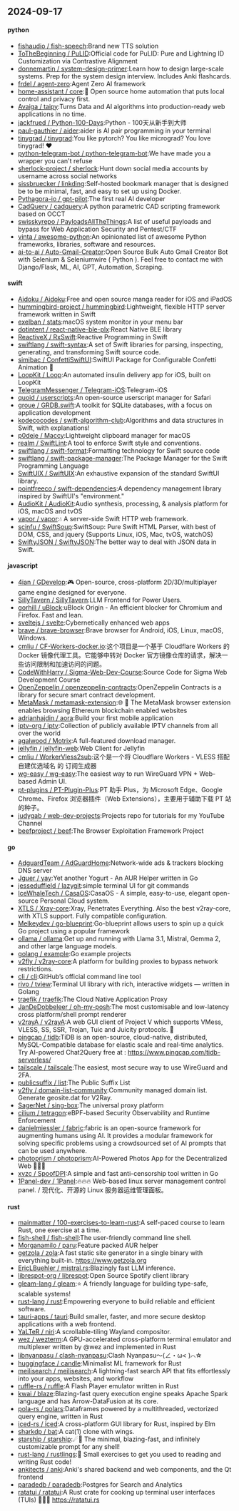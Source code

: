 ## 2024-09-17

#### python
* [fishaudio / fish-speech](https://github.com/fishaudio/fish-speech):Brand new TTS solution
* [ToTheBeginning / PuLID](https://github.com/ToTheBeginning/PuLID):Official code for PuLID: Pure and Lightning ID Customization via Contrastive Alignment
* [donnemartin / system-design-primer](https://github.com/donnemartin/system-design-primer):Learn how to design large-scale systems. Prep for the system design interview. Includes Anki flashcards.
* [frdel / agent-zero](https://github.com/frdel/agent-zero):Agent Zero AI framework
* [home-assistant / core](https://github.com/home-assistant/core):🏡 Open source home automation that puts local control and privacy first.
* [Avaiga / taipy](https://github.com/Avaiga/taipy):Turns Data and AI algorithms into production-ready web applications in no time.
* [jackfrued / Python-100-Days](https://github.com/jackfrued/Python-100-Days):Python - 100天从新手到大师
* [paul-gauthier / aider](https://github.com/paul-gauthier/aider):aider is AI pair programming in your terminal
* [tinygrad / tinygrad](https://github.com/tinygrad/tinygrad):You like pytorch? You like micrograd? You love tinygrad! ❤️
* [python-telegram-bot / python-telegram-bot](https://github.com/python-telegram-bot/python-telegram-bot):We have made you a wrapper you can't refuse
* [sherlock-project / sherlock](https://github.com/sherlock-project/sherlock):Hunt down social media accounts by username across social networks
* [sissbruecker / linkding](https://github.com/sissbruecker/linkding):Self-hosted bookmark manager that is designed be to be minimal, fast, and easy to set up using Docker.
* [Pythagora-io / gpt-pilot](https://github.com/Pythagora-io/gpt-pilot):The first real AI developer
* [CadQuery / cadquery](https://github.com/CadQuery/cadquery):A python parametric CAD scripting framework based on OCCT
* [swisskyrepo / PayloadsAllTheThings](https://github.com/swisskyrepo/PayloadsAllTheThings):A list of useful payloads and bypass for Web Application Security and Pentest/CTF
* [vinta / awesome-python](https://github.com/vinta/awesome-python):An opinionated list of awesome Python frameworks, libraries, software and resources.
* [ai-to-ai / Auto-Gmail-Creator](https://github.com/ai-to-ai/Auto-Gmail-Creator):Open Source Bulk Auto Gmail Creator Bot with Selenium & Seleniumwire ( Python ). Feel free to contact me with Django/Flask, ML, AI, GPT, Automation, Scraping.

#### swift
* [Aidoku / Aidoku](https://github.com/Aidoku/Aidoku):Free and open source manga reader for iOS and iPadOS
* [hummingbird-project / hummingbird](https://github.com/hummingbird-project/hummingbird):Lightweight, flexible HTTP server framework written in Swift
* [exelban / stats](https://github.com/exelban/stats):macOS system monitor in your menu bar
* [dotintent / react-native-ble-plx](https://github.com/dotintent/react-native-ble-plx):React Native BLE library
* [ReactiveX / RxSwift](https://github.com/ReactiveX/RxSwift):Reactive Programming in Swift
* [swiftlang / swift-syntax](https://github.com/swiftlang/swift-syntax):A set of Swift libraries for parsing, inspecting, generating, and transforming Swift source code.
* [simibac / ConfettiSwiftUI](https://github.com/simibac/ConfettiSwiftUI):SwiftUI Package for Configurable Confetti Animation 🎉
* [LoopKit / Loop](https://github.com/LoopKit/Loop):An automated insulin delivery app for iOS, built on LoopKit
* [TelegramMessenger / Telegram-iOS](https://github.com/TelegramMessenger/Telegram-iOS):Telegram-iOS
* [quoid / userscripts](https://github.com/quoid/userscripts):An open-source userscript manager for Safari
* [groue / GRDB.swift](https://github.com/groue/GRDB.swift):A toolkit for SQLite databases, with a focus on application development
* [kodecocodes / swift-algorithm-club](https://github.com/kodecocodes/swift-algorithm-club):Algorithms and data structures in Swift, with explanations!
* [p0deje / Maccy](https://github.com/p0deje/Maccy):Lightweight clipboard manager for macOS
* [realm / SwiftLint](https://github.com/realm/SwiftLint):A tool to enforce Swift style and conventions.
* [swiftlang / swift-format](https://github.com/swiftlang/swift-format):Formatting technology for Swift source code
* [swiftlang / swift-package-manager](https://github.com/swiftlang/swift-package-manager):The Package Manager for the Swift Programming Language
* [SwiftUIX / SwiftUIX](https://github.com/SwiftUIX/SwiftUIX):An exhaustive expansion of the standard SwiftUI library.
* [pointfreeco / swift-dependencies](https://github.com/pointfreeco/swift-dependencies):A dependency management library inspired by SwiftUI's "environment."
* [AudioKit / AudioKit](https://github.com/AudioKit/AudioKit):Audio synthesis, processing, & analysis platform for iOS, macOS and tvOS
* [vapor / vapor](https://github.com/vapor/vapor):💧 A server-side Swift HTTP web framework.
* [scinfu / SwiftSoup](https://github.com/scinfu/SwiftSoup):SwiftSoup: Pure Swift HTML Parser, with best of DOM, CSS, and jquery (Supports Linux, iOS, Mac, tvOS, watchOS)
* [SwiftyJSON / SwiftyJSON](https://github.com/SwiftyJSON/SwiftyJSON):The better way to deal with JSON data in Swift.

#### javascript
* [4ian / GDevelop](https://github.com/4ian/GDevelop):🎮 Open-source, cross-platform 2D/3D/multiplayer game engine designed for everyone.
* [SillyTavern / SillyTavern](https://github.com/SillyTavern/SillyTavern):LLM Frontend for Power Users.
* [gorhill / uBlock](https://github.com/gorhill/uBlock):uBlock Origin - An efficient blocker for Chromium and Firefox. Fast and lean.
* [sveltejs / svelte](https://github.com/sveltejs/svelte):Cybernetically enhanced web apps
* [brave / brave-browser](https://github.com/brave/brave-browser):Brave browser for Android, iOS, Linux, macOS, Windows.
* [cmliu / CF-Workers-docker.io](https://github.com/cmliu/CF-Workers-docker.io):这个项目是一个基于 Cloudflare Workers 的 Docker 镜像代理工具。它能够中转对 Docker 官方镜像仓库的请求，解决一些访问限制和加速访问的问题。
* [CodeWithHarry / Sigma-Web-Dev-Course](https://github.com/CodeWithHarry/Sigma-Web-Dev-Course):Source Code for Sigma Web Development Course
* [OpenZeppelin / openzeppelin-contracts](https://github.com/OpenZeppelin/openzeppelin-contracts):OpenZeppelin Contracts is a library for secure smart contract development.
* [MetaMask / metamask-extension](https://github.com/MetaMask/metamask-extension):🌐 🔌 The MetaMask browser extension enables browsing Ethereum blockchain enabled websites
* [adrianhajdin / aora](https://github.com/adrianhajdin/aora):Build your first mobile application
* [iptv-org / iptv](https://github.com/iptv-org/iptv):Collection of publicly available IPTV channels from all over the world
* [agalwood / Motrix](https://github.com/agalwood/Motrix):A full-featured download manager.
* [jellyfin / jellyfin-web](https://github.com/jellyfin/jellyfin-web):Web Client for Jellyfin
* [cmliu / WorkerVless2sub](https://github.com/cmliu/WorkerVless2sub):这个是一个将 Cloudflare Workers - VLESS 搭配 自建优选域名 的 订阅生成器
* [wg-easy / wg-easy](https://github.com/wg-easy/wg-easy):The easiest way to run WireGuard VPN + Web-based Admin UI.
* [pt-plugins / PT-Plugin-Plus](https://github.com/pt-plugins/PT-Plugin-Plus):PT 助手 Plus，为 Microsoft Edge、Google Chrome、Firefox 浏览器插件（Web Extensions），主要用于辅助下载 PT 站的种子。
* [judygab / web-dev-projects](https://github.com/judygab/web-dev-projects):Projects repo for tutorials for my YouTube Channel
* [beefproject / beef](https://github.com/beefproject/beef):The Browser Exploitation Framework Project

#### go
* [AdguardTeam / AdGuardHome](https://github.com/AdguardTeam/AdGuardHome):Network-wide ads & trackers blocking DNS server
* [Jguer / yay](https://github.com/Jguer/yay):Yet another Yogurt - An AUR Helper written in Go
* [jesseduffield / lazygit](https://github.com/jesseduffield/lazygit):simple terminal UI for git commands
* [IceWhaleTech / CasaOS](https://github.com/IceWhaleTech/CasaOS):CasaOS - A simple, easy-to-use, elegant open-source Personal Cloud system.
* [XTLS / Xray-core](https://github.com/XTLS/Xray-core):Xray, Penetrates Everything. Also the best v2ray-core, with XTLS support. Fully compatible configuration.
* [Melkeydev / go-blueprint](https://github.com/Melkeydev/go-blueprint):Go-blueprint allows users to spin up a quick Go project using a popular framework
* [ollama / ollama](https://github.com/ollama/ollama):Get up and running with Llama 3.1, Mistral, Gemma 2, and other large language models.
* [golang / example](https://github.com/golang/example):Go example projects
* [v2fly / v2ray-core](https://github.com/v2fly/v2ray-core):A platform for building proxies to bypass network restrictions.
* [cli / cli](https://github.com/cli/cli):GitHub’s official command line tool
* [rivo / tview](https://github.com/rivo/tview):Terminal UI library with rich, interactive widgets — written in Golang
* [traefik / traefik](https://github.com/traefik/traefik):The Cloud Native Application Proxy
* [JanDeDobbeleer / oh-my-posh](https://github.com/JanDeDobbeleer/oh-my-posh):The most customisable and low-latency cross platform/shell prompt renderer
* [v2rayA / v2rayA](https://github.com/v2rayA/v2rayA):A web GUI client of Project V which supports VMess, VLESS, SS, SSR, Trojan, Tuic and Juicity protocols. 🚀
* [pingcap / tidb](https://github.com/pingcap/tidb):TiDB is an open-source, cloud-native, distributed, MySQL-Compatible database for elastic scale and real-time analytics. Try AI-powered Chat2Query free at : https://www.pingcap.com/tidb-serverless/
* [tailscale / tailscale](https://github.com/tailscale/tailscale):The easiest, most secure way to use WireGuard and 2FA.
* [publicsuffix / list](https://github.com/publicsuffix/list):The Public Suffix List
* [v2fly / domain-list-community](https://github.com/v2fly/domain-list-community):Community managed domain list. Generate geosite.dat for V2Ray.
* [SagerNet / sing-box](https://github.com/SagerNet/sing-box):The universal proxy platform
* [cilium / tetragon](https://github.com/cilium/tetragon):eBPF-based Security Observability and Runtime Enforcement
* [danielmiessler / fabric](https://github.com/danielmiessler/fabric):fabric is an open-source framework for augmenting humans using AI. It provides a modular framework for solving specific problems using a crowdsourced set of AI prompts that can be used anywhere.
* [photoprism / photoprism](https://github.com/photoprism/photoprism):AI-Powered Photos App for the Decentralized Web 🌈💎✨
* [xvzc / SpoofDPI](https://github.com/xvzc/SpoofDPI):A simple and fast anti-censorship tool written in Go
* [1Panel-dev / 1Panel](https://github.com/1Panel-dev/1Panel):🔥🔥🔥 Web-based linux server management control panel. / 现代化、开源的 Linux 服务器运维管理面板。

#### rust
* [mainmatter / 100-exercises-to-learn-rust](https://github.com/mainmatter/100-exercises-to-learn-rust):A self-paced course to learn Rust, one exercise at a time.
* [fish-shell / fish-shell](https://github.com/fish-shell/fish-shell):The user-friendly command line shell.
* [Morganamilo / paru](https://github.com/Morganamilo/paru):Feature packed AUR helper
* [getzola / zola](https://github.com/getzola/zola):A fast static site generator in a single binary with everything built-in. https://www.getzola.org
* [EricLBuehler / mistral.rs](https://github.com/EricLBuehler/mistral.rs):Blazingly fast LLM inference.
* [librespot-org / librespot](https://github.com/librespot-org/librespot):Open Source Spotify client library
* [gleam-lang / gleam](https://github.com/gleam-lang/gleam):⭐️ A friendly language for building type-safe, scalable systems!
* [rust-lang / rust](https://github.com/rust-lang/rust):Empowering everyone to build reliable and efficient software.
* [tauri-apps / tauri](https://github.com/tauri-apps/tauri):Build smaller, faster, and more secure desktop applications with a web frontend.
* [YaLTeR / niri](https://github.com/YaLTeR/niri):A scrollable-tiling Wayland compositor.
* [wez / wezterm](https://github.com/wez/wezterm):A GPU-accelerated cross-platform terminal emulator and multiplexer written by @wez and implemented in Rust
* [libnyanpasu / clash-nyanpasu](https://github.com/libnyanpasu/clash-nyanpasu):Clash Nyanpasu～(∠・ω< )⌒☆
* [huggingface / candle](https://github.com/huggingface/candle):Minimalist ML framework for Rust
* [meilisearch / meilisearch](https://github.com/meilisearch/meilisearch):A lightning-fast search API that fits effortlessly into your apps, websites, and workflow
* [ruffle-rs / ruffle](https://github.com/ruffle-rs/ruffle):A Flash Player emulator written in Rust
* [kwai / blaze](https://github.com/kwai/blaze):Blazing-fast query execution engine speaks Apache Spark language and has Arrow-DataFusion at its core.
* [pola-rs / polars](https://github.com/pola-rs/polars):Dataframes powered by a multithreaded, vectorized query engine, written in Rust
* [iced-rs / iced](https://github.com/iced-rs/iced):A cross-platform GUI library for Rust, inspired by Elm
* [sharkdp / bat](https://github.com/sharkdp/bat):A cat(1) clone with wings.
* [starship / starship](https://github.com/starship/starship):☄🌌️ The minimal, blazing-fast, and infinitely customizable prompt for any shell!
* [rust-lang / rustlings](https://github.com/rust-lang/rustlings):🦀 Small exercises to get you used to reading and writing Rust code!
* [ankitects / anki](https://github.com/ankitects/anki):Anki's shared backend and web components, and the Qt frontend
* [paradedb / paradedb](https://github.com/paradedb/paradedb):Postgres for Search and Analytics
* [ratatui / ratatui](https://github.com/ratatui/ratatui):A Rust crate for cooking up terminal user interfaces (TUIs) 👨‍🍳🐀 https://ratatui.rs
